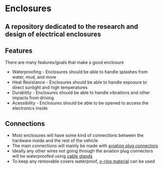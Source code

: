 # Enclosures

## A repository dedicated to the research and design of electrical enclosures

## Features

There are many features/goals that make a good enclosure

* Waterproofing - Enclosures should be able to handle splashes from water, mud, and more
* Heat Resistance - Enclosures should be able to handle exposure to direct sunlight and high temperatures
* Durability - Enclosures should be able to handle vibrations and other impacts from driving
* Acessibility - Enclosures should be able to be opened to access the electronics inside

## Connections

* Most enclosures will have some kind of connections between the hardware inside and the rest of the vehicle
* The main connections will mainly be made with [aviation plug connectors](https://m.media-amazon.com/images/I/61v8dHQIpRL._AC_UF894,1000_QL80_.jpg)
* Ideally any other wires not going through the aviation plug connectors will be waterproofed using [cable glands](https://www.metalcablegland.com/wp-content/uploads/2019/03/cable-glands-on-waterproof-enclosure.jpg)
* To keep any removable covers waterproof, [o-ring material](https://www.mcmaster.com/12975K32) can be used 

